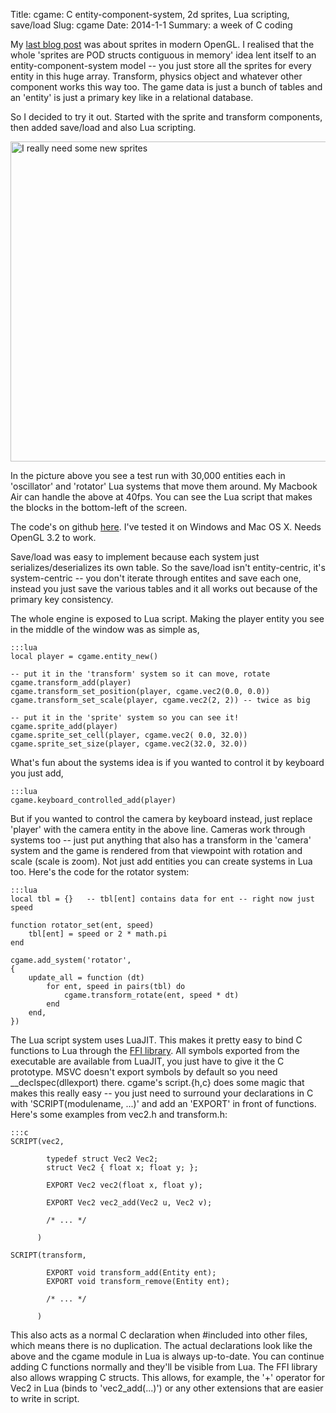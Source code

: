 Title: cgame: C entity-component-system, 2d sprites, Lua scripting, save/load
Slug: cgame
Date: 2014-1-1
Summary: a week of C coding

My [last blog post]({filename}/coding/sprites.md) was about sprites in modern
OpenGL. I realised that the whole 'sprites are POD structs contiguous in
memory' idea lent itself to an entity-component-system model -- you just
store all the sprites for every entity in this huge array. Transform, physics
object and whatever other component works this way too. The game data is just a
bunch of tables and an 'entity' is just a primary key like in a relational
database.

So I decided to try it out. Started with the sprite and transform components,
then added save/load and also Lua scripting.

<a href="{filename}/images/cgame.png"><img src="{filename}/images/cgame.png"
alt="I really need some new sprites" style="width: 512px;"/></a>

In the picture above you see a test run with 30,000 entities each in
'oscillator' and 'rotator' Lua systems that move them around. My Macbook Air
can handle the above at 40fps. You can see the Lua script that makes the blocks
in the bottom-left of the screen.

The code's on github [here](https://github.com/nikki93/cgame). I've tested it
on Windows and Mac OS X. Needs OpenGL 3.2 to work.

Save/load was easy to implement because each system just
serializes/deserializes its own table. So the save/load isn't entity-centric,
it's system-centric -- you don't iterate through entites and save each one,
instead you just save the various tables and it all works out because of
the primary key consistency.

The whole engine is exposed to Lua script. Making the player entity you see in
the middle of the window was as simple as,

    :::lua
    local player = cgame.entity_new()

    -- put it in the 'transform' system so it can move, rotate
    cgame.transform_add(player)
    cgame.transform_set_position(player, cgame.vec2(0.0, 0.0))
    cgame.transform_set_scale(player, cgame.vec2(2, 2)) -- twice as big

    -- put it in the 'sprite' system so you can see it!
    cgame.sprite_add(player)
    cgame.sprite_set_cell(player, cgame.vec2( 0.0, 32.0))
    cgame.sprite_set_size(player, cgame.vec2(32.0, 32.0))

What's fun about the systems idea is if you wanted to control it by keyboard
you just add,

    :::lua
    cgame.keyboard_controlled_add(player)
    
But if you wanted to control the camera by keyboard instead, just replace
'player' with the camera entity in the above line. Cameras work through systems
too -- just put anything that also has a transform in the 'camera' system and
the game is rendered from that viewpoint with rotation and scale (scale is
zoom). Not just add entities you can create systems in Lua too. Here's
the code for the rotator system:

    :::lua
    local tbl = {}   -- tbl[ent] contains data for ent -- right now just speed

    function rotator_set(ent, speed)
        tbl[ent] = speed or 2 * math.pi
    end

    cgame.add_system('rotator',
    {
        update_all = function (dt)
            for ent, speed in pairs(tbl) do
                cgame.transform_rotate(ent, speed * dt)
            end
        end,
    })

The Lua script system uses LuaJIT. This makes it pretty easy to bind C
functions to Lua through the [FFI library](http://luajit.org/ext_ffi.html). All
symbols exported from the executable are available from LuaJIT, you just have
to give it the C prototype. MSVC doesn't export symbols by default so you need
__declspec(dllexport) there. cgame's script.{h,c} does some magic that makes
this really easy -- you just need to surround your declarations in C with
'SCRIPT(modulename, ...)' and add an 'EXPORT' in front of functions. Here's
some examples from vec2.h and transform.h:

    :::c
    SCRIPT(vec2,

            typedef struct Vec2 Vec2;
            struct Vec2 { float x; float y; };

            EXPORT Vec2 vec2(float x, float y);

            EXPORT Vec2 vec2_add(Vec2 u, Vec2 v);

            /* ... */

          )

    SCRIPT(transform,

            EXPORT void transform_add(Entity ent);
            EXPORT void transform_remove(Entity ent);

            /* ... */

          )

This also acts as a normal C declaration when #included into other files, which
means there is no duplication. The actual declarations look like the above and
the cgame module in Lua is always up-to-date. You can continue adding C
functions normally and they'll be visible from Lua. The FFI library also allows
wrapping C structs. This allows, for example, the '+' operator for Vec2 in Lua
(binds to 'vec2_add(...)') or any other extensions that are easier to write in
script.


